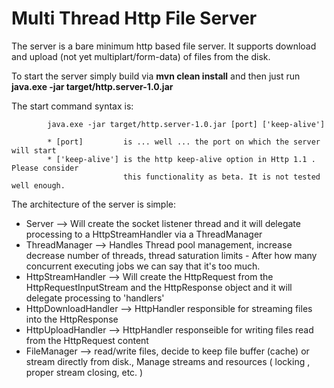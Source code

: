 Multi Thread Http File Server
==========


The server is a bare minimum http based file server. It supports download and upload (not yet multiplart/form-data) of files from the disk.

To start the server simply build via <b>mvn clean install</b> and then just run <b> java.exe -jar target/http.server-1.0.jar </b>

The start command syntax is: 
			
			java.exe -jar target/http.server-1.0.jar [port] ['keep-alive']

			* [port]         is ... well ... the port on which the server will start
			* ['keep-alive'] is the http keep-alive option in Http 1.1 . Please consider
							 this functionality as beta. It is not tested well enough.
							 
							 
The architecture of the server is simple:

 *  Server        	    --> Will create the socket listener thread and it will delegate processing to a HttpStreamHandler
                          via a ThreadManager
 *  ThreadManager 	    --> Handles Thread pool management, increase decrease number of threads, thread saturation limits - After 
					      how many concurrent executing jobs we can say that it's too much.
 *  HttpStreamHandler   --> Will create the HttpRequest from the HttpRequestInputStream and the HttpResponse object and it will 
                          delegate processing to 'handlers'
 *  HttpDownloadHandler --> HttpHandler responsible for streaming files into the HttpResponse
 *  HttpUploadHandler   --> HttpHandler responseible for writing files read from the HttpRequest content
 *  FileManager         --> read/write files, decide to keep file buffer (cache) or stream directly from disk., Manage streams and 
							resources ( locking , proper stream closing, etc. )





